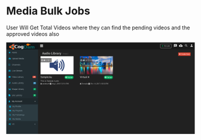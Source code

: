 # Media Bulk Jobs

User Will Get Total Videos where they can find the pending videos and the approved videos also

![](../../.gitbook/assets/image%20%28183%29.png)

